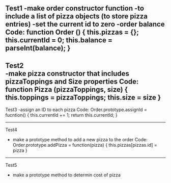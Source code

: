 Test1
-make order constructor function 
  -to include a list of pizza objects (to store pizza entries)
  -set the current id to zero
  -order balance
  Code:
  function Order () {
  this.pizzas = {};
  this.currentId = 0;
  this.balance = parseInt(balance);
}
---------------------------------------------------------------------
 Test2  
-make pizza constructor that includes pizzaToppings and Size properties
Code:
function Pizza (pizzaToppings, size) {
this.toppings = pizzaToppings;
this.size = size
}
--------------------------------------------------------------------
Test3
-assign an ID to each pizza
Code:
Order.prototype.assignId = fucntion() {
  this.currentId += 1;
  return this.currentId;
}

---------------------------------------------------------------------
Test4
- make a prototype method to add a new pizza to the order
Code:
Order.prototype.addPizza = function(pizza) {
  this.pizzas[pizzas.id] = pizza
}
-------------------------------------------------------------------
Test5
- make a prototype method to determin cost of pizza 

